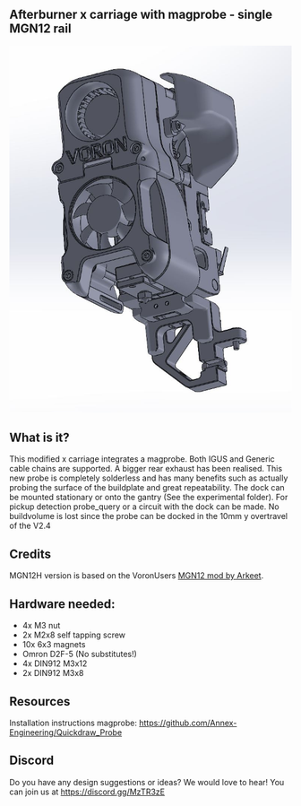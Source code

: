 ## Afterburner x carriage with magprobe - single MGN12 rail

![picture](Images/1.JPG)

## What is it?
This modified x carriage integrates a magprobe. Both IGUS and Generic cable chains are supported. A bigger rear exhaust has been realised. This new probe is completely solderless and has many benefits such as actually probing the surface of the buildplate and great repeatability. The dock can be mounted stationary or onto the gantry (See the experimental folder).
For pickup detection probe_query or a circuit with the dock can be made. No buildvolume is lost since the probe can be docked in the 10mm y overtravel of the V2.4

## Credits
MGN12H version is based  on the VoronUsers [MGN12 mod by Arkeet](https://github.com/VoronDesign/VoronUsers/tree/master/printer_mods/arkeet/mgn12).


## Hardware needed:
- 4x M3 nut
- 2x M2x8 self tapping screw
- 10x 6x3 magnets
- Omron D2F-5 (No substitutes!)
- 4x DIN912 M3x12
- 2x DIN912 M3x8

## Resources
Installation instructions magprobe: https://github.com/Annex-Engineering/Quickdraw_Probe
 

## Discord
Do you have any design suggestions or ideas? We would love to hear! You can join us at https://discord.gg/MzTR3zE